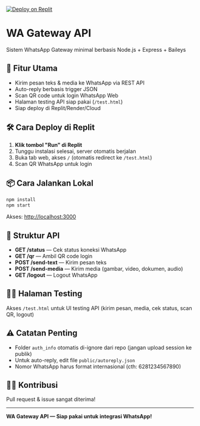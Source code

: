 [![Deploy on Replit](https://replit.com/badge/github/asifdzaki93/wa-minimal)](https://replit.com/import/github/asifdzaki93/wa-minimal)

# WA Gateway API

Sistem WhatsApp Gateway minimal berbasis Node.js + Express + Baileys

## 🚀 Fitur Utama
- Kirim pesan teks & media ke WhatsApp via REST API
- Auto-reply berbasis trigger JSON
- Scan QR code untuk login WhatsApp Web
- Halaman testing API siap pakai (`/test.html`)
- Siap deploy di Replit/Render/Cloud

## 🛠️ Cara Deploy di Replit
1. **Klik tombol "Run" di Replit**
2. Tunggu instalasi selesai, server otomatis berjalan
3. Buka tab web, akses `/` (otomatis redirect ke `/test.html`)
4. Scan QR WhatsApp untuk login

## 📦 Cara Jalankan Lokal
```bash
npm install
npm start
```
Akses: [http://localhost:3000](http://localhost:3000)

## 🔑 Struktur API
- **GET /status** — Cek status koneksi WhatsApp
- **GET /qr** — Ambil QR code login
- **POST /send-text** — Kirim pesan teks
- **POST /send-media** — Kirim media (gambar, video, dokumen, audio)
- **GET /logout** — Logout WhatsApp

## 🧑‍💻 Halaman Testing
Akses `/test.html` untuk UI testing API (kirim pesan, media, cek status, scan QR, logout)

## ⚠️ Catatan Penting
- Folder `auth_info` otomatis di-ignore dari repo (jangan upload session ke publik)
- Untuk auto-reply, edit file `public/autoreply.json`
- Nomor WhatsApp harus format internasional (cth: 6281234567890)

## 👨‍💻 Kontribusi
Pull request & issue sangat diterima!

---

**WA Gateway API — Siap pakai untuk integrasi WhatsApp!**

